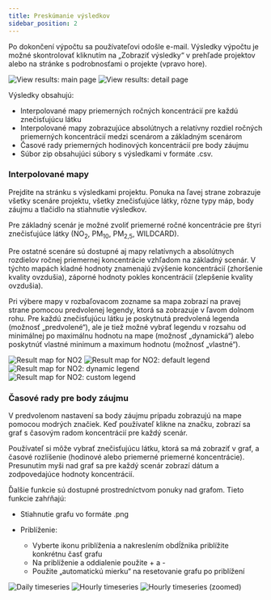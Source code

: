 ```yaml
---
title: Preskúmanie výsledkov 
sidebar_position: 2
---
```

Po dokončení výpočtu sa používateľovi odošle e-mail. Výsledky výpočtu je možné skontrolovať kliknutím na „Zobraziť výsledky“ v prehľade projektov alebo na stránke s podrobnosťami o projekte (vpravo hore).

![View results: main page](./images/view_results_button_main.png)
![View results: detail page](./images/view_results_button_detail.png)

Výsledky obsahujú:

- Interpolované mapy priemerných ročných  koncentrácií pre každú znečisťujúcu látku
- Interpolované mapy zobrazujúce absolútnych a relatívny rozdiel ročných priemerných koncentrácií medzi scenárom a základným scenárom
- Časové rady priemerných hodinových koncentrácií pre body záujmu
- Súbor zip obsahujúci súbory s výsledkami v formáte .csv.

### Interpolované mapy

Prejdite na stránku s výsledkami projektu. Ponuka na ľavej strane zobrazuje všetky scenáre projektu, všetky znečisťujúce látky, rôzne typy máp, body záujmu a tlačidlo na stiahnutie výsledkov.

Pre základný scenár je možné zvoliť priemerné ročné koncentrácie pre štyri znečisťujúce látky (NO<sub>2</sub>, PM<sub>10</sub>, PM<sub>2,5</sub>, WILDCARD).

Pre  ostatné scenáre sú dostupné aj mapy relatívnych a absolútnych rozdielov ročnej priemernej koncentrácie vzhľadom na základný scenár. V týchto mapách kladné hodnoty znamenajú zvýšenie koncentrácií (zhoršenie kvality ovzdušia), záporné hodnoty pokles koncentrácií (zlepšenie kvality ovzdušia).

Pri výbere mapy v rozbaľovacom zozname sa mapa zobrazí na pravej strane pomocou predvolenej legendy, ktorá sa zobrazuje v ľavom dolnom rohu. Pre každú znečisťujúcu látku je poskytnutá predvolená legenda (možnosť „predvolené“), ale je tiež možné vybrať legendu v rozsahu od minimálnej po maximálnu hodnotu na mape (možnosť „dynamická“) alebo poskytnúť vlastné minimum a maximum hodnotu (možnosť „vlastné“).

![Result map for NO2](./images/result_no2.png)
![Result map for NO2: default legend](./images/result_no2_default.png)
![Result map for NO2: dynamic legend](./images/result_no2_dynamic.png)
![Result map for NO2: custom legend](./images/result_no2_custom.png)

### Časové rady pre body záujmu

V predvolenom nastavení sa body záujmu prípadu zobrazujú na mape pomocou modrých značiek. Keď používateľ klikne na značku, zobrazí sa graf s časovým radom koncentrácií pre každý scenár.

Používateľ si môže vybrať znečisťujúcu látku, ktorá sa má zobraziť v graf, a časové rozlíšenie (hodinové alebo priemerné priemerné koncentrácie). Presunutím myši nad graf sa pre každý scenár zobrazí dátum a zodpovedajúce hodnoty koncentrácií.

Ďalšie funkcie sú dostupné prostredníctvom ponuky nad grafom. Tieto funkcie zahŕňajú:

- Stiahnutie grafu vo formáte .png
- Priblíženie:

  - Vyberte ikonu priblíženia a nakreslením obdĺžnika priblížite konkrétnu časť grafu
  - Na priblíženie a oddialenie použite + a -
  - Použite „automatickú mierku“ na resetovanie grafu po priblížení

![Daily timeseries](./images/result_timeseries_daily.png)
![Hourly timeseries](./images/result_timeseries_hourly.png)
![Hourly timeseries (zoomed)](./images/result_timeseries_hourly_zoomed.png)


<!-- When a calculation is finished, an email is sent to the user. The results of the calculation can be inspected by clicking on 'View results' in the case overview, or in the case detail page (top right).

![View results: main page](./images/view_results_button_main.png)
![View results: detail page](./images/view_results_button_detail.png)

The results consist of:

- Interpolated maps containing the yearly mean concentrations for each pollutant
- Interpolated maps showing the absolute and relative difference for the yearly mean concentrations between the scenario and baseline scenario
- Time series for the POIs
- A zip file containing CSV result files

### Interpolated maps

Go to the results page of a case. The menu on the left shows all the scenarios of the case, all substances, the different map types, the POIs and a button to download the results.

For the baseline scenario, the annual mean concentrations for the four pollutants (NO<sub>2</sub>, PM<sub>10</sub>, PM<sub>2.5</sub>, WILDCARD) can be selected.

For a non-baseline scenario, also the relative and absolute difference maps of the yearly mean concentration with respect to the base scenario are provided. In these maps, positive values refer to an increase in concentrations (worsening of the air quality), while negative values refer to a decrease in concentrations (improvement of the air quality).

When selecting a map in the drop down list, the map is visualized on the right, using a default legend which is shown in the bottom left corner. For each pollutant a default legend is provided (option 'default'), but it is also possible to select a legend ranging from the minimum to the maximum value on the map (option 'dynamic'), or to provide a custom minimum and maximum value (option 'custom').

![Result map for NO2](./images/result_no2.png)
![Result map for NO2: default legend](./images/result_no2_default.png)
![Result map for NO2: dynamic legend](./images/result_no2_dynamic.png)
![Result map for NO2: custom legend](./images/result_no2_custom.png)

### Timeseries for POIs

By default, the POIs of the case are shown on the map using blue markers. When the user clicks on a marker, a graph is displayed with the modelled concentration time series for each scenario.

The user can select the pollutant to be displayed in the graph and the temporal resolution (hourly or daily mean concentrations). By moving the mouse over the graph, the date and corresponding concentration values are displayed for each scenario.

Additional functionalities are available through the menu above the graph. These functionalities include:

- Downloading the graph as a PNG
- Zooming:

  - Select the zoom icon and draw a rectangle to zoom in on a specific part of the graph
  - Use + and - to zoom in and out
  - Use 'autoscale' to reset the graph after zooming

![Daily timeseries](./images/result_timeseries_daily.png)
![Hourly timeseries](./images/result_timeseries_hourly.png)
![Hourly timeseries (zoomed)](./images/result_timeseries_hourly_zoomed.png)

### Downloading the results

The results can be downloaded via the 'Download output' button. When the user clicks this button, a zip-archive will be downloaded containing the results for all scenarios in the case.

![Content of the result zip file](./images/output_zip.png)

#### Case

At the highest level, the zip file contains one folder for each scenario. The folder name corresponds to the scenario name. The folder also contains the following files for the case:

##### Input:

| File/folder      | Content                                                      |
| :--------------- | :----------------------------------------------------------- |
| case_summary.txt | Describes the general settings and grid settings of the case |
| poi.txt          | Name and location of all POIs of the case                    |

##### Output:

There are no output files for the case.

#### Scenario

Each scenario folder contains files that describe the scenario and result files:

##### Input:

<table>
  <tr>
    <th>File</th>
    <th>Content</th>
  </tr>
  <tr>
    <td>scenario_summary.txt</td>
    <td>Describes the general settings of the scenario</td>
  </tr>
  <tr>
    <td >pointsource-X.txt</td>
    <td>
      X = name of the point source emission of the scenario
      <br/>
      Contains a list of all point sources and their properties for the given emission
     </td>
  </tr>
  <tr>
    <td>pointsource-X.txt</td>
    <td>X = name of the point source emission of the scenario</td>
  </tr>
  <tr>
    <td>LEZ.txt</td>
    <td>Contains a list of all low emissions zones of the scenario.</td>
  </tr>
</table>

##### Output:

<table>
  <tr>
    <th>File</th>
    <th>Content</th>
  </tr>
  <tr>
    <td>fastrace.txt fastraceMetadata.txt</td>
    <td>
      <p>These files are the output of the traffic emission calculation.</p>
      <p>The meta data file (fastraceMetadata.txt) contains information on the version of the traffic emission model and other metadata.</p>
      <p>The data file (fastrace.txt) contains the actual calculated emission values on the line segments provided by the network. The format of this file is described in appendix G.</p>
    </td>
  </tr>
  <tr>
    <td>outputIndicatorsX_Y_Z.tif</td>
    <td>
      <p>
        X = pollutant (NO2, PM10, PM25, WILDCARD)
        <br/>
        Y = indicator corresponding to the pollutant (MeanConcentration, P50, P99.8, max1day, ...)
        <br/>
        Z = SRID
      </p>
      <p>These GeoTIFF raster files contain the indicator values for the different pollutants. These rasters were gridded from the receptor grid. These files are ordinary GeoTIFFs including projection information which can easily be opened in any GIS client for creating off-line visualisations and analyses (e.g. QGIS, ArcGIS…).</p>
    </td>
  </tr>
  <tr>
    <td>outputIndicatorsX_MeanConcentration_3035_diff.tif</td>
    <td>
      <p>X = pollutant (NO2, PM10, PM25, WILDCARD)</p>
      <p>These GeoTIFF raster files contain the differences of the annual mean values between the scenario and the baseline scenario.</p>
    </td>
  </tr>
  <tr>
    <td>outputIndicatorsX_MeanConcentration_3035_rel_diff.tif</td>
    <td>
      <p>X = pollutant (NO2, PM10, PM25, WILDCARD)</p>
      <p>These GeoTIFF raster files contain the relative differences of the annual mean values between the scenario and the baseline scenario.</p>
    </td>
  </tr>
  <tr>
    <td>outputIndicatorsX_Z.csv</td>
    <td>
      <p>
        X = pollutant (NO2, PM10, PM25, WILDCARD)
	<br/>
        Z = SRID
      </p>
      <p>These files contain annual indicator values for all receptor grid points. The indicators include the annual mean concentrations and a list of indicators that are different per pollutant. These files are provided as plain text comma separated value files (.csv) and can easily be imported into any spreadsheet tool.</p>
    </td>
  </tr>
  <tr>
    <td>outputIndicatorsX_Z_diff.csv</td>
    <td>
      <p>
        X = pollutant (NO2, PM10, PM25, WILDCARD)
	<br/>
        Z = SRID
      </p>
      <p>These files contain the absolute differences of the indicators between the scenario and the baseline scenario.</p>
    </td>
  </tr>
  <tr>
    <td>outputIndicatorsX_Z_rel_diff.csv</td>
    <td>
      <p>
        X = pollutant (NO2, PM10, PM25, WILDCARD)
	<br/>
        Z = SRID
      </p>
      <p>These files contain the relative differences of the indicators between the scenario and the baseline scenario.</p>
    </td>
  </tr>
  <tr>
    <td>outputTimeseriesX_Z.csv</td>
    <td>
      <p>
        X = pollutant (NO2, PM10, PM25, WILDCARD)
	<br/>
        Z = SRID
      </p>
      <p>These files contain the hourly time series for the points of interest for the different pollutants.</p>
      <p>The files first lists the different points of interest by their name and coordinates, followed by the time series data as a comma separated list providing the timestamp and the different POIs as columns. There are separate output files for the hourly and daily concentrations.</p>
    </td>
  </tr>
  <tr>
    <td>outputTimeseriesDailyX_Z.csv</td>
    <td>
      <p>
        X = pollutant (NO2, PM10, PM25, WILDCARD)
	<br/>
        Z = SRID
      </p>
      <p>These files contain the daily time series for the points of interest for the different pollutants. The format corresponds to the hourly time series files.</p>
    </td>
  </tr>
</table>
-->
